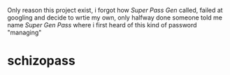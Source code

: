 Only reason this project exist, i forgot how _Super Pass Gen_ called,
failed at googling and decide to wrtie my own, only halfway done someone told
me name _Super Gen Pass_ where i first heard of this kind of password "managing"
# schizopass
